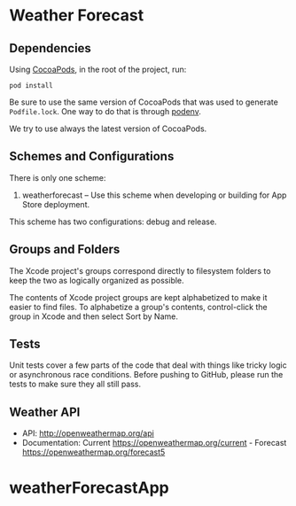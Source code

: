 # Weather Forecast

## Dependencies

Using [CocoaPods](https://cocoapods.org), in the root of the project, run:

```
pod install
```

Be sure to use the same version of CocoaPods that was used to generate `Podfile.lock`. One way to do that is through [podenv](https://github.com/kylef-archive/podenv).

We try to use always the latest version of CocoaPods.

## Schemes and Configurations

There is only one scheme:

1. weatherforecast – Use this scheme when developing or building for App Store deployment. 

This scheme has two configurations: debug and release.

## Groups and Folders

The Xcode project's groups correspond directly to filesystem folders to keep the two as logically organized as possible.

The contents of Xcode project groups are kept alphabetized to make it easier to find files. To alphabetize a group's contents, control-click the group in Xcode and then select Sort by Name.

## Tests

Unit tests cover a few parts of the code that deal with things like tricky logic or asynchronous race conditions. Before pushing to GitHub, please run the tests to make sure they all still pass.

## Weather API

  - API: <http://openweathermap.org/api>
  - Documentation: Current <https://openweathermap.org/current> - Forecast <https://openweathermap.org/forecast5>
# weatherForecastApp
